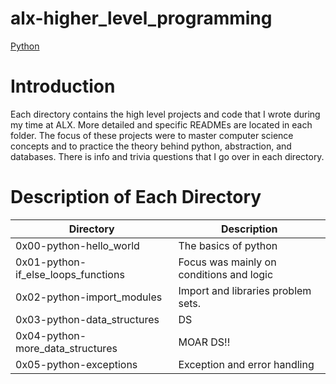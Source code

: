 #  alx-higher_level_programming



[Python](https://www.analyticsvidhya.com/blog/2021/08/how-to-define-a-function-in-python/)

#  Introduction

Each directory contains the high level projects and code that I wrote during my time at ALX. More detailed and specific READMEs are located in each folder. The focus of these projects were to master computer science concepts and to practice the theory behind python, abstraction, and databases. There is info and trivia questions that I go over in each directory.

# Description of Each Directory

| Directory | Description |
| --------- | ----------- |
| 0x00-python-hello_world | The basics of python |
| 0x01-python-if_else_loops_functions | Focus was mainly on conditions and logic |
| 0x02-python-import_modules | Import and libraries problem sets. |
| 0x03-python-data_structures | DS |
| 0x04-python-more_data_structures | MOAR DS!! |
| 0x05-python-exceptions | Exception and error handling |
